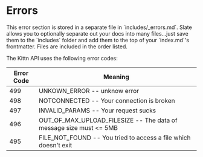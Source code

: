 # Errors

<aside class="notice">This error section is stored in a separate file in `includes/_errors.md`. Slate allows you to optionally separate out your docs into many files...just save them to the `includes` folder and add them to the top of your `index.md`'s frontmatter. Files are included in the order listed.</aside>

The Kittn API uses the following error codes:


Error Code | Meaning
---------- | -------
499 | UNKOWN_ERROR -- unknow error
498 | NOTCONNECTED -- Your connection is broken
497 | INVALID_PARAMS -- Your request sucks
496 | OUT_OF_MAX_UPLOAD_FILESIZE -- The data of message size must <= 5MB
495 | FILE_NOT_FOUND -- You tried to access a file which doesn't exit

